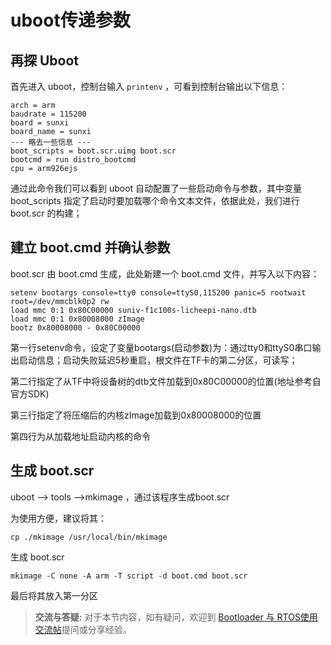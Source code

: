 # uboot传递参数

## 再探 Uboot

首先进入 uboot，控制台输入 `printenv` ，可看到控制台输出以下信息：

    arch = arm
    baudrate = 115200
    board = sunxi
    board_name = sunxi
    --- 略去一些信息 ---
    boot_scripts = boot.scr.uimg boot.scr
    bootcmd = run distro_bootcmd
    cpu = arm926ejs

通过此命令我们可以看到 uboot 自动配置了一些启动命令与参数，其中变量boot_scripts 指定了启动时要加载哪个命令文本文件，依据此处，我们进行boot.scr 的构建；

## 建立 boot.cmd 并确认参数


boot.scr 由 boot.cmd 生成，此处新建一个 boot.cmd 文件，并写入以下内容：

``` 
setenv bootargs console=tty0 console=ttyS0,115200 panic=5 rootwait root=/dev/mmcblk0p2 rw 
load mmc 0:1 0x80C00000 suniv-f1c100s-licheepi-nano.dtb
load mmc 0:1 0x80008000 zImage
bootz 0x80008000 - 0x80C00000
```

第一行setenv命令，设定了变量bootargs(启动参数)为：通过tty0和ttyS0串口输出启动信息；启动失败延迟5秒重启，根文件在TF卡的第二分区，可读写；

第二行指定了从TF中将设备树的dtb文件加载到0x80C00000的位置(地址参考自官方SDK)

第三行指定了将压缩后的内核zImage加载到0x80008000的位置

第四行为从加载地址启动内核的命令

## 生成 boot.scr
uboot --> tools -->mkimage ，通过该程序生成boot.scr

为使用方便，建议将其：

    cp ./mkimage /usr/local/bin/mkimage 

生成 boot.scr

    mkimage -C none -A arm -T script -d boot.cmd boot.scr

最后将其放入第一分区

> **交流与答疑:** 对于本节内容，如有疑问，欢迎到 [Bootloader 与 RTOS使用交流帖](http://bbs.lichee.pro/d/21-bootloader-rtos)提问或分享经验。
